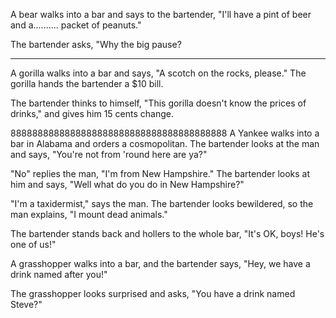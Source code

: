 A bear walks into a bar and says to the bartender, "I'll have a pint of beer and a.......... packet of peanuts."

The bartender asks, "Why the big pause?
***********************************************
A gorilla walks into a bar and says, "A scotch on the rocks, please." The gorilla hands the bartender a $10 bill.

The bartender thinks to himself, "This gorilla doesn't know the prices of drinks," and gives him 15 cents change.



8888888888888888888888888888888888888888
A Yankee walks into a bar in Alabama and orders a cosmopolitan. The bartender looks at the man and says, "You're not from 'round here are ya?"

"No" replies the man, "I'm from New Hampshire." The bartender looks at him and says, "Well what do you do in New Hampshire?"

"I'm a taxidermist," says the man. The bartender looks bewildered, so the man explains, "I mount dead animals."

The bartender stands back and hollers to the whole bar, "It's OK, boys! He's one of us!"

A grasshopper walks into a bar, and the bartender says, "Hey, we have a drink named after you!"

The grasshopper looks surprised and asks, "You have a drink named Steve?"